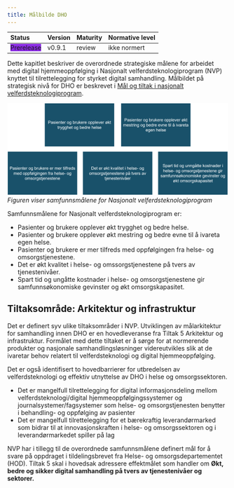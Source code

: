 ```yaml
---
title: Målbilde DHO
---
```


| Status | Version | Maturity | Normative level |
|:-------------|:------------------|:------|:-------|
|<span style="background-color:BlueViolet">Prerelease</span> | v0.9.1 | review  | ikke normert |

Dette kapitlet beskriver de overordnede strategiske målene for arbeidet med digital hjemmeoppfølging i Nasjonalt velferdsteknologiprogram (NVP) knyttet til tilrettelegging for styrket digital samhandling. Målbildet på strategisk nivå for DHO er beskrevet i [Mål og tiltak i nasjonalt velferdsteknologiprogram](https://www.helsedirektoratet.no/tema/digital-hjemmeoppfolging-hjemmesykehus-og-velferdsteknologi/nasjonalt-velferdsteknologiprogram#samfunnsmaaletfornasjonaltvelferdsteknologiprogram).  

[![Figur som viser samfunnsmålene for Nasjonalt velferdsteknologiprogram. Illustrasjon](../img/samfunnsmal.png)](../img/samfunnsmal.png)
*Figuren viser samfunnsmålene for Nasjonalt velferdsteknologiprogram*

Samfunnsmålene for Nasjonalt velferdsteknologiprogram er:

* Pasienter og brukere opplever økt trygghet og bedre helse.
* Pasienter og brukere opplever økt mestring og bedre evne til å ivareta egen helse.
* Pasienter og brukere er mer tilfreds med oppfølgingen fra helse- og omsorgstjenestene.
* Det er økt kvalitet i helse- og omssorgstjenestene på tvers av tjenestenivåer.
* Spart tid og ungåtte kostnader i helse- og omsorgstjenestene gir samfunnsøkonomiske gevinster og økt omsorgskapasitet.

## Tiltaksområde: Arkitektur og infrastruktur

Det er definert syv ulike tiltaksområder i NVP. Utviklingen av målarkitektur for samhandling innen DHO er en hovedleveranse fra Tiltak 5 Arkitektur og infrastruktur. Formålet med dette tiltaket er å sørge for at normerende produkter og nasjonale samhandlingsløsninger videreutvikles slik at de ivaretar behov relatert til velferdsteknologi og digital hjemmeoppfølging.

Det er også identifisert to hovedbarrierer for utbredelsen av velferdsteknologi og effektiv utnyttelse av DHO i helse og omsorgssektoren.

* Det er mangelfull tilrettelegging for digital informasjonsdeling mellom velferdsteknologi/digital hjemmeoppfølgingssystemer og journalsystemer/fagsystemer som helse- og omsorgstjenesten benytter i behandling- og oppfølging av pasienter
* Det er mangelfull tilrettelegging for et bærekraftig leverandørmarked som bidrar til at innovasjonskraften i helse- og omsorgssektoren og i leverandørmarkedet spiller på lag

NVP har i tillegg til de overordnede samfunnsmålene definert mål for å svare på oppdraget i tildelingsbrevet fra Helse- og omsorgsdepartementet (HOD). Tiltak 5 skal i hovedsak adressere effektmålet som handler om **Økt, bedre og sikker digital samhandling på tvers av tjenestenivåer og sektorer.**
